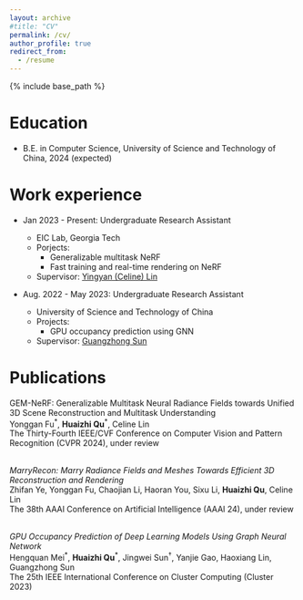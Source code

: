 ```yaml
---
layout: archive
#title: "CV"
permalink: /cv/
author_profile: true
redirect_from:
  - /resume
---
```


{% include base_path %}

Education
======
* B.E. in Computer Science, University of Science and Technology of China, 2024 (expected)

Work experience
======
* Jan 2023 - Present: Undergraduate Research Assistant
  * EIC Lab, Georgia Tech
  * Porjects:
    * Generalizable multitask NeRF
    * Fast training and real-time rendering on NeRF
  * Supervisor: [Yingyan (Celine) Lin](https://eiclab.scs.gatech.edu/pages/team.html)

* Aug. 2022 - May 2023: Undergraduate Research Assistant
  * University of Science and Technology of China
  * Projects:
    * GPU occupancy prediction using GNN 
  * Supervisor: [Guangzhong Sun](http://staff.ustc.edu.cn/~gzsun/)

Publications
======
GEM-NeRF: Generalizable Multitask Neural Radiance Fields towards Unified 3D Scene Reconstruction and Multitask Understanding \
Yonggan Fu<sup>&ast;</sup>, **Huaizhi Qu**<sup>&ast;</sup>, Celine Lin \
The Thirty-Fourth IEEE/CVF Conference on Computer Vision and Pattern Recognition (CVPR 2024), under review \
&nbsp;

*MarryRecon: Marry Radiance Fields and Meshes Towards Efficient 3D Reconstruction and Rendering* \
Zhifan Ye, Yonggan Fu, Chaojian Li, Haoran You, Sixu Li, **Huaizhi Qu**, Celine Lin \
The 38th AAAI Conference on Artificial Intelligence (AAAI 24), under review \
&nbsp;

*GPU Occupancy Prediction of Deep Learning Models Using Graph Neural Network* \
Hengquan Mei<sup>&ast;</sup>, **Huaizhi Qu**<sup>&ast;</sup>, Jingwei Sun<sup>†</sup>, Yanjie Gao, Haoxiang Lin, Guangzhong Sun \
The 25th IEEE International Conference on Cluster Computing (Cluster 2023)